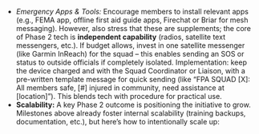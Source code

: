 - _Emergency Apps & Tools:_ Encourage members to install relevant apps (e.g., FEMA app, offline first aid guide apps, Firechat or Briar for mesh messaging). However, also stress that these are supplements; the core of Phase 2 tech is **independent capability** (radios, satellite text messengers, etc.). If budget allows, invest in one satellite messenger (like Garmin InReach) for the squad – this enables sending an SOS or status to outside officials if completely isolated. Implementation: keep the device charged and with the Squad Coordinator or Liaison, with a pre-written template message for quick sending (like “FPA SQUAD [X]: All members safe, [#] injured in community, need assistance at [location]”). This blends tech with procedure for practical use.  
- **Scalability:** A key Phase 2 outcome is positioning the initiative to grow. Milestones above already foster internal scalability (training backups, documentation, etc.), but here’s how to intentionally scale up: